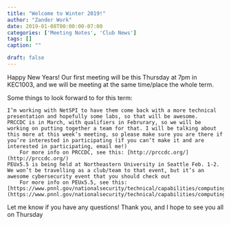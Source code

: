 ```yaml
---
title: "Welcome to Winter 2019!"
author: "Zander Work"
date: 2019-01-08T00:00:00-07:00
categories: ['Meeting Notes', 'Club News']
tags: []
caption: ""

draft: false
---
```


Happy New Years! Our first meeting will be this Thursday at 7pm in KEC1003, and we will be meeting at the same time/place the whole term.

Some things to look forward to for this term:

    I’m working with NetSPI to have them come back with a more technical presentation and hopefully some labs, so that will be awesome.
    PRCCDC is in March, with qualifiers in Februrary, so we will be working on putting together a team for that. I will be talking about this more at this week’s meeting, so please make sure you are there if you’re interested in participating (if you can’t make it and are interested in participating, email me!)
        For more info on PRCCDC, see this: [http://prccdc.org/](http://prccdc.org/)
    PEUx5.5 is being held at Northeastern University in Seattle Feb. 1-2. We won’t be travelling as a club/team to that event, but it’s an awesome cybersecurity event that you should check out
        For more info on PEUx5.5, see this: [https://www.pnnl.gov/nationalsecurity/technical/capabilities/computing/peu.stm](https://www.pnnl.gov/nationalsecurity/technical/capabilities/computing/peu.stm)

Let me know if you have any questions! Thank you, and I hope to see you all on Thursday


